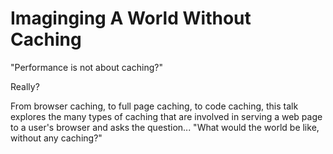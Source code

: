 # Imaginging A World Without Caching

"Performance is not about caching?"

Really?

From browser caching, to full page caching, to code caching, this talk explores the many types of caching that are involved in serving a web page to a user's browser and asks the question... "What would the world be like, without any caching?"
